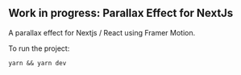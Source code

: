 ## Work in progress: Parallax Effect for NextJs

A parallax effect for Nextjs / React using Framer Motion.

To run the project:

```
yarn && yarn dev
```
